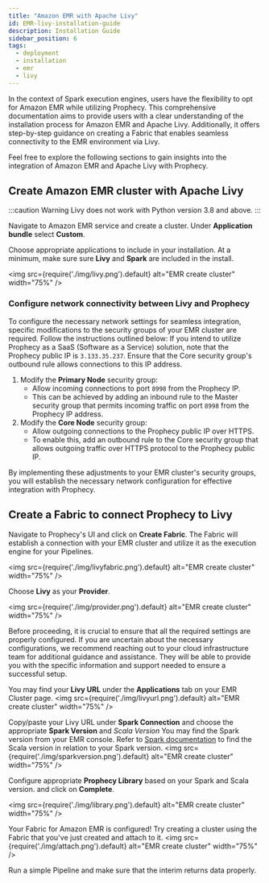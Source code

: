 ```yaml
---
title: "Amazon EMR with Apache Livy"
id: EMR-livy-installation-guide
description: Installation Guide
sidebar_position: 6
tags:
  - deployment
  - installation
  - emr
  - livy
---
```


In the context of Spark execution engines, users have the flexibility to opt for Amazon EMR while utilizing Prophecy. This comprehensive documentation aims to provide users with a clear understanding of the installation process for Amazon EMR and Apache Livy. Additionally, it offers step-by-step guidance on creating a Fabric that enables seamless connectivity to the EMR environment via Livy.

Feel free to explore the following sections to gain insights into the integration of Amazon EMR and Apache Livy with Prophecy.

## Create Amazon EMR cluster with Apache Livy

:::caution Warning
Livy does not work with Python version 3.8 and above.
:::

Navigate to Amazon EMR service and create a cluster. Under **Application bundle** select **Custom**.

Choose appropriate applications to include in your installation. At a minimum, make sure sure **Livy** and **Spark** are included in the install.

<img src={require('./img/livy.png').default} alt="EMR create cluster" width="75%" />

### Configure network connectivity between Livy and Prophecy

To configure the necessary network settings for seamless integration, specific modifications to the security groups of your EMR cluster are required. Follow the instructions outlined below:
If you intend to utilize Prophecy as a SaaS (Software as a Service) solution, note that the Prophecy public IP is `3.133.35.237`. Ensure that the Core security group's outbound rule allows connections to this IP address.

1. Modify the **Primary Node** security group:
   - Allow incoming connections to port `8998` from the Prophecy IP.
   - This can be achieved by adding an inbound rule to the Master security group that permits incoming traffic on port `8998` from the Prophecy IP address.
2. Modify the **Core Node** security group:
   - Allow outgoing connections to the Prophecy public IP over HTTPS.
   - To enable this, add an outbound rule to the Core security group that allows outgoing traffic over HTTPS protocol to the Prophecy public IP.

By implementing these adjustments to your EMR cluster's security groups, you will establish the necessary network configuration for effective integration with Prophecy.

## Create a Fabric to connect Prophecy to Livy

Navigate to Prophecy's UI and click on **Create Fabric**. The Fabric will establish a connection with your EMR cluster and utilize it as the execution engine for your Pipelines.

<img src={require('./img/livyfabric.png').default} alt="EMR create cluster" width="75%" />

Choose **Livy** as your **Provider**.

<img src={require('./img/provider.png').default} alt="EMR create cluster" width="75%" />

Before proceeding, it is crucial to ensure that all the required settings are properly configured. If you are uncertain about the necessary configurations, we recommend reaching out to your cloud infrastructure team for additional guidance and assistance. They will be able to provide you with the specific information and support needed to ensure a successful setup.

You may find your **Livy URL** under the **Applications** tab on your EMR Cluster page.
<img src={require('./img/livyurl.png').default} alt="EMR create cluster" width="75%" />

Copy/paste your Livy URL under **Spark Connection** and choose the appropriate **Spark Version** and _Scala Version_ You may find the Spark version from your EMR console. Refer to [Spark documentation](https://spark.apache.org/docs) to find the Scala version in relation to your Spark version.
<img src={require('./img/sparkversion.png').default} alt="EMR create cluster" width="75%" />

Configure appropriate **Prophecy Library** based on your Spark and Scala version. and click on **Complete**.

<img src={require('./img/library.png').default} alt="EMR create cluster" width="75%" />

Your Fabric for Amazon EMR is configured! Try creating a cluster using the Fabric that you've just created and attach to it.
<img src={require('./img/attach.png').default} alt="EMR create cluster" width="75%" />

Run a simple Pipeline and make sure that the interim returns data properly.
